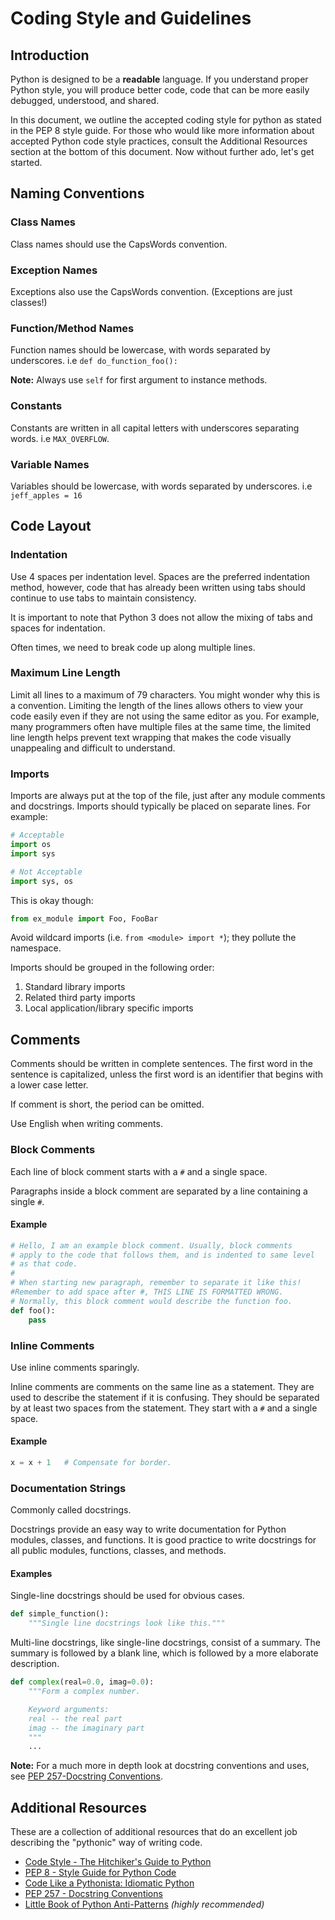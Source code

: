 # Coding Style and Guidelines

## Introduction

Python is designed to be a **readable** language.
If you understand proper Python style, you will produce better code, code that can be more easily debugged, understood, and shared.


In this document, we outline the accepted coding style for python as stated in the PEP 8 style guide. For those who would like
more information about accepted Python code style practices, consult the
Additional Resources section at the bottom of this document. Now without further ado, let's get started.

## Naming Conventions

### Class Names

Class names should use the CapsWords convention.

### Exception Names

Exceptions also use the CapsWords convention. (Exceptions are just classes!)

### Function/Method Names

Function names should be lowercase, with words separated by underscores.
i.e `def do_function_foo():`

**Note:** Always use `self` for first argument to instance methods.

### Constants

Constants are written in all capital letters with underscores separating
words. i.e `MAX_OVERFLOW`.

### Variable Names

Variables should be lowercase, with words separated by underscores.
i.e `jeff_apples = 16`

## Code Layout

### Indentation

Use 4 spaces per indentation level. Spaces are the preferred indentation
method, however, code that has already been written using tabs should
continue to use tabs to maintain consistency.

It is important to note that Python 3 does not allow the mixing of tabs
and spaces for indentation.

Often times, we need to break code up along multiple lines.

### Maximum Line Length

Limit all lines to a maximum of 79 characters. You might wonder why this
is a convention. Limiting the length of the lines allows others to view
your code easily even if they are not using the same editor as you. For
example, many programmers often have multiple files at the same time, the
limited line length helps prevent text wrapping that makes the code
visually unappealing and difficult to understand.

### Imports

Imports are always put at the top of the file, just after any module
comments and docstrings.
Imports should typically be placed on separate lines. For example:
```python
# Acceptable
import os
import sys

# Not Acceptable
import sys, os
```
This is okay though:
```python
from ex_module import Foo, FooBar
```
Avoid wildcard imports (i.e. `from <module> import *`); they pollute the
namespace.

Imports should be grouped in the following order:
1. Standard library imports
2. Related third party imports
3. Local application/library specific imports

## Comments

Comments should be written in complete sentences. The first word in the
sentence is capitalized, unless the first word is an identifier that
begins with a lower case letter.

If comment is short, the period can be omitted.

Use English when writing comments.

### Block Comments

Each line of block comment starts with a `#` and a single space.

Paragraphs inside a block comment are separated by a line containing
a single `#`.

#### Example

```python
# Hello, I am an example block comment. Usually, block comments
# apply to the code that follows them, and is indented to same level
# as that code.
#
# When starting new paragraph, remember to separate it like this!
#Remember to add space after #, THIS LINE IS FORMATTED WRONG.
# Normally, this block comment would describe the function foo.
def foo():
    pass
```

### Inline Comments

Use inline comments sparingly.

Inline comments are comments on the same line as a statement. They are
used to describe the statement if it is confusing. They should be
separated by at least two spaces from the statement.  They start with a `#`
and a single space.

#### Example
```python
x = x + 1	# Compensate for border.

```
### Documentation Strings

Commonly called docstrings.

Docstrings provide an easy way to write documentation for Python modules,
classes, and functions. It is good practice to write docstrings for all
public modules, functions, classes, and methods.

#### Examples

Single-line docstrings should be used for obvious cases.
```python
def simple_function():
    """Single line docstrings look like this."""
```
Multi-line docstrings, like single-line docstrings, consist of
a summary. The summary is followed by a blank line, which is followed
by a more elaborate description.
```python
def complex(real=0.0, imag=0.0):
    """Form a complex number.

    Keyword arguments:
    real -- the real part
    imag -- the imaginary part
    """
    ...
```
**Note:** For a much more in depth look at docstring conventions and
uses, see [PEP 257-Docstring Conventions](https://www.python.org/dev/peps/pep-0257/).

## Additional Resources

These are a collection of additional resources that do an excellent job
describing the "pythonic" way of writing code.

* [Code Style - The Hitchiker's Guide to Python](http://docs.python-guide.org/en/latest/writing/style/)
* [PEP 8 - Style Guide for Python Code](https://www.python.org/dev/peps/pep-0008/)
* [Code Like a Pythonista: Idiomatic Python](http://python.net/~goodger/projects/pycon/2007/idiomatic/handout.html)
* [PEP 257 - Docstring Conventions](https://www.python.org/dev/peps/pep-0257/)
* [Little Book of Python Anti-Patterns](https://docs.quantifiedcode.com/python-anti-patterns/index.html) *(highly recommended)*

